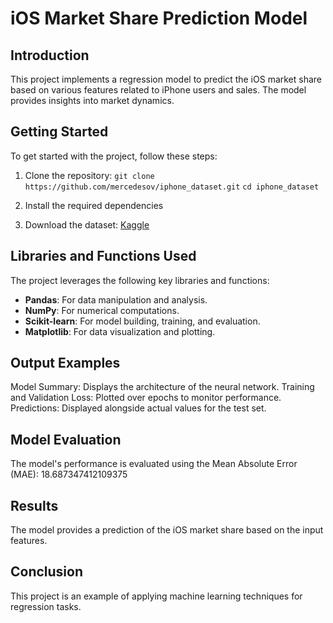 # iOS Market Share Prediction Model

## Introduction
This project implements a regression model to predict the iOS market share based on various features related to iPhone users and sales. The model provides insights into market dynamics.


## Getting Started

To get started with the project, follow these steps:

1. Clone the repository:
`git clone https://github.com/mercedesov/iphone_dataset.git`
`cd iphone_dataset`

2. Install the required dependencies

3. Download the dataset:
[Kaggle](https://www.kaggle.com/datasets/mohamedfahim003/global-iphone-and-smartphone-market-2011-2023)


## Libraries and Functions Used

The project leverages the following key libraries and functions:

- **Pandas**: For data manipulation and analysis.
- **NumPy**: For numerical computations.
- **Scikit-learn**: For model building, training, and evaluation.
- **Matplotlib**: For data visualization and plotting.

## Output Examples

Model Summary: Displays the architecture of the neural network.
Training and Validation Loss: Plotted over epochs to monitor performance.
Predictions: Displayed alongside actual values for the test set.

## Model Evaluation

The model's performance is evaluated using the Mean Absolute Error (MAE):  18.687347412109375

## Results

The model provides a prediction of the iOS market share based on the input features.

## Conclusion

This project is an example of applying machine learning techniques for regression tasks. 
